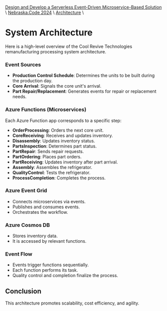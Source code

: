 [Design and Develop a Serverless Event-Driven Microservice-Based Solution](https://github.com/TaleLearnCode/EDAMicroserviceWorkshop) \ [Nebraska.Code 2024](README.md)  \ [Architecture](README.md)  \

# System Architecture

Here is a high-level overview of the Cool Revive Technologies remanufacturing processing system architecture.

### Event Sources

- **Production Control Schedule**: Determines the units to be built during the production day.
- **Core Arrival**: Signals the core unit's arrival.
- **Part Repair/Replacement**: Generates events for repair or replacement needs.

### Azure Functions (Microservices)

Each Azure Function app corresponds to a specific step:

- **OrderProcessing**: Orders the next core unit.
- **CoreReceiving**: Receives and updates inventory.
- **Disassembly**: Updates inventory status.
- **PartsInspection**: Determines part status.
- **PartRepair**: Sends repair requests.
- **PartOrdering**: Places part orders.
- **PartReceiving**: Updates inventory after part arrival.
- **Assembly**: Assembles the refrigerator.
- **QualityControl**: Tests the refrigerator.
- **ProcessCompletion**: Completes the process.

### Azure Event Grid

- Connects microservices via events.
- Publishes and consumes events.
- Orchestrates the workflow.

### Azure Cosmos DB

- Stores inventory data.
- It is accessed by relevant functions.

### Event Flow

- Events trigger functions sequentially.
- Each function performs its task.
- Quality control and completion finalize the process.

## Conclusion

This architecture promotes scalability, cost efficiency, and agility.